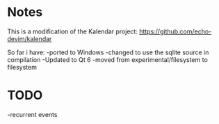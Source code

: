 # Notes

This is a modification of the Kalendar project:
https://github.com/echo-devim/kalendar

So far i have:
-ported to Windows
-changed to use the sqlite source in compilation
-Updated to Qt 6
-moved from experimental/filesystem to filesystem

# TODO
-recurrent events

